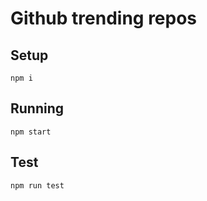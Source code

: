 # Github trending repos

## Setup
```npm i```

## Running
```npm start```  

## Test
```npm run test```
